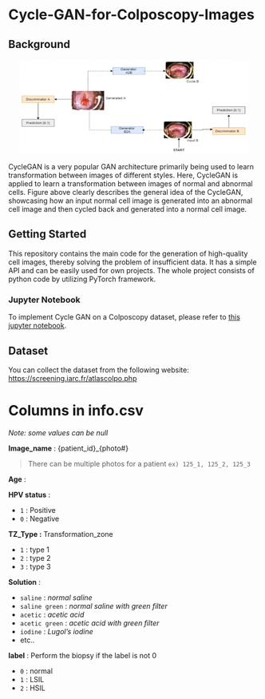 # Cycle-GAN-for-Colposcopy-Images

## Background

<p align="center">
<img src="./Cycle GAN concept.png" width="458" height="190" alt="General idea of the CycleGAN" />
</p>

CycleGAN is a very popular GAN architecture primarily
being used to learn transformation between images of
different styles. Here, CycleGAN is applied to learn a
transformation between images of normal and abnormal
cells. Figure above clearly describes the general idea of the
CycleGAN, showcasing how an input normal cell image is
generated into an abnormal cell image and then cycled back
and generated into a normal cell image.

## Getting Started
This repository contains the main code for the generation of high-quality cell images, thereby
solving the problem of insufficient data. It has a
simple API and can be easily used for own projects. The whole project consists
of python code by utilizing PyTorch framework.

### Jupyter Notebook
To implement Cycle GAN on a Colposcopy dataset, please refer
to [this jupyter notebook](./scaleatt/video_scale_attack.ipynb).

## Dataset
You can collect the dataset from the following website:
https://screening.iarc.fr/atlascolpo.php

# Columns in info.csv

*Note: some values can be null*

**Image_name**  : {patient_id}_{photo#}

> There can be multiple photos for a patient `ex) 125_1, 125_2, 125_3`

**Age** :

**HPV status** :

- `1` : Positive 
- `0` : Negative

**TZ_Type :**  Transformation_zone

- `1` : type 1
- `2` : type 2
- `3` : type 3

**Solution** :

- `saline` : *normal saline*
- `saline green` : *normal saline with green filter*
- `acetic` : *acetic acid*
- `acetic green` : *acetic acid with green filter*
- `iodine` : *Lugol’s iodine*
- etc..

**label** : Perform the biopsy if the label is not 0 

- `0` : normal 
- `1` : LSIL 
- `2` : HSIL
